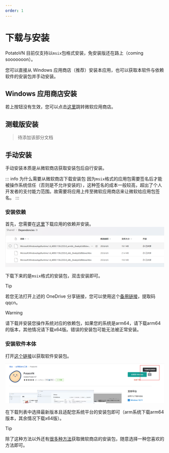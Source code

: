 ```yaml
---
order: 1 
---
```


# 下载与安装
PotatoVN 目前仅支持以`msix`包格式安装，免安装版还在路上（coming sooooooon）。

您可以直接从 Windows 应用商店（推荐）安装本应用，也可以获取本软件与依赖软件的安装包并手动安装。

## Windows 应用商店安装

<MsStoreBadge />

若上按钮没有生效，您可以点击[这里](https://www.microsoft.com/store/apps/9P9CBKD5HR3W)跳转微软应用商店。

## 测载版安装

> 待添加该部分文档

## 手动安装

手动安装本质是从微软商店获取安装包后自行安装。

::: info 为什么需要从微软商店下载安装包
因为`msix`格式的应用包需要签名后才能被操作系统信任（否则是不允许安装的），这种签名的成本一般较高，超出了个人开发者的支付能力范围。故需要将应用上传至微软应用商店来让微软给应用包签名。
:::

### 安装依赖

首先，您需要在[这里](https://1drv.ms/f/s!AqG5O7IPWb26g7JyVfOg1JnDV0PkGw?e=I305d2)下载应用的依赖并安装。
![alt text](./images/install/install1.png)

下载下来的是`msix`格式的安装包，双击安装即可。

>[!TIP]
> 若您无法打开上述的 OneDrive 分享链接，您可以使用这个[备用链接](https://pan.baidu.com/s/1NREScvLgLMIHWH8FemD5Bw?pwd=qqcn)，提取码qqcn。

>[!WARNING]
> 请下载并安装您操作系统对应的依赖包，如果您的系统是arm64，请下载arm64的版本，其他情况请下载x64版。错误的安装包可能无法被正常安装。

### 安装软件本体

打开[这个链接](https://www.crxsoso.com/store/detail/9P9CBKD5HR3W)以获取软件安装包。

![alt text](./images/install/install2.png)

在下载列表中选择最新版本且适配您系统平台的安装包即可（arm系统下载arm64版本，其余情况下载x64版）。

>[!TIP]
> 除了这种方法以外还有[很多种方法](https://www.baidu.com/s?wd=%E8%8E%B7%E5%8F%96%E5%BE%AE%E8%BD%AF%E5%95%86%E5%BA%97%E5%BA%94%E7%94%A8%E5%AE%89%E8%A3%85%E5%8C%85)获取微软商店的安装包，随意选择一种您喜欢的方法即可。
